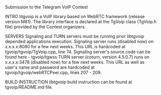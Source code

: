 Submission to the Telegram VoIP Contest

INTRO
litgvoip is a VoIP library based on WebRTC framework (release version M81).
The library interface is declared at the TgVoip class (TgVoip.h file) provided
by the Contest organizers.

SERVERS
Signaling and TURN servers must be running prior libtgvoip depended applications
execution.
Signaling server runs (disabled now) on x.x.x.x:8080 for a few next weeks. This URL is
hardcoded at tgvoip/tgvoip/TgVoip.cpp, line 74.
Signaling server's source code can be found here - tgvoip/tgwss
TURN server (coturn, version 4.5.0.7) runs on x.x.x.x:3478 (disabled now) for a few next
weeks. This URL as well as user's name and password are hardcoded at
tgvoip/tgvoip/webRTCPeer.cpp, lines 207 - 209.

BUILD INSTRUCTION
libtgvoip build instruction can be found at tgvoip/README.md file.

